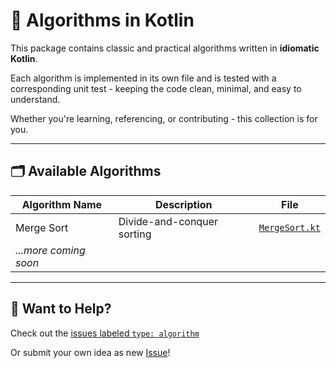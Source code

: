 # 🧠 Algorithms in Kotlin

This package contains classic and practical algorithms written in **idiomatic Kotlin**.  

Each algorithm is implemented in its own file and is tested with a corresponding unit test - keeping the code clean, minimal, and easy to understand.

Whether you're learning, referencing, or contributing - this collection is for you.


---

## 🗂️ Available Algorithms

| Algorithm Name       | Description                  | File                        |
|----------------------|------------------------------|-----------------------------|
| Merge Sort           | Divide-and-conquer sorting   | [`MergeSort.kt`](MergeSort.kt) |
| _...more coming soon_|                              |                             |


---

## 🙌 Want to Help?

Check out the [issues labeled `type: algorithm`](https://github.com/e5LA/kotlin-code-collection/issues?q=label%3A%22type%3A%20algorithm%22%20state%3Aopen)

Or submit your own idea as new [Issue](https://github.com/e5LA/kotlin-code-collection/issues/new)!

